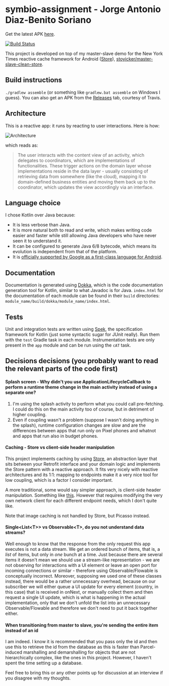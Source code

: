 # symbio-assignment - Jorge Antonio Diaz-Benito Soriano

Get the latest APK [here](https://github.com/stoyicker/symbio-assignment/releases/latest).

[![Build Status](https://travis-ci.org/stoyicker/symbio-assignment.svg?branch=master)](https://travis-ci.org/stoyicker/symbio-assignment)

This project is developed on top of my master-slave demo for the New York Times reactive cache 
framework for Android ([Store](https://github.com/NYTimes/Store)), [stoyicker/master-slave-clean-store](github.com/stoyicker/master-slave-clean-store).

## Build instructions
`./gradlew assemble` (or something like `gradlew.bat assemble` on Windows I guess).
You can also get an APK from the [Releases](https://github.com/stoyicker/master-slave-clean-store/releases) 
tab, courtesy of Travis. 

## Architecture
This is a reactive app: it runs by reacting to user interactions. Here
is how:

![Architecture](Diagram1.png)

which reads as:

> The user interacts with the content view of an activity, which delegates to coordinators, which are 
implementations of functionalities. These trigger actions on the domain layer whose implementations 
reside in the data layer - usually consisting of retrieving data from somewhere (like the cloud), 
mapping it to domain-defined business entities and moving them back up to the coordinator, which 
updates the view accordingly via an interface.

## Language choice
I chose Kotlin over Java because:
* It is less verbose than Java.
* It is more natural both to read and write, which makes writing code easier and faster while still 
allowing Java developers who have never seen it to understand it.
* It can be configured to generate Java 6/8 bytecode, which means its evolution is independent from that of the platform.
* It is [officially supported by Google as a first-class language for Android](https://blog.jetbrains.com/kotlin/2017/05/kotlin-on-android-now-official/).

## Documentation
Documentation is generated using [Dokka](https://github.com/Kotlin/dokka), which is the
code documentation generation tool for Kotlin, similar to what Javadoc is for Java.
`index.html` for the documentation of each module can be found in their `build` directories:
 `module_name/build/dokka/module_name/index.html`.

## Tests
Unit and integration tests are written using [Spek](https://spekframework.org), the specification
framework for Kotlin (just some syntactic sugar for JUnit really). Run them with the `test` Gradle 
task in each module.
Instrumentation tests are only present in the `app` module and can be run using the `cAT` task.

## Decisions decisions (you probably want to read the relevant parts of the code first)

#### Splash screen - Why didn't you use ApplicationLifecycleCallback to perform a runtime theme change in the main activity instead of using a separate one?
1. I'm using the splash activity to perform what you could call pre-fetching. I could do this on the
 main activity too of course, but in detriment of higher coupling.
2. Even if coupling wasn't a problem (suppose I wasn't doing anything in the splash), runtime 
configuration changes are slow and are the differences between apps that run only on Pixel phones 
and whatnot and apps that run also in budget phones.

#### Caching - Store vs client-side header manipulation
This project implements caching by using [Store](https://github.com/NYTimes/Store), an abstraction
layer that sits between your Retrofit interface and your domain logic and implements the Store 
pattern with a reactive approach. It fits very nicely with reactive architectures and its 1:1: 
mapping to endpoints make it a very nice tool for low coupling, which is a factor I consider 
important.

A more traditional, some would say simpler approach, is client-side header manipulation. Something 
like [this](https://github.com/stoyicker/template/blob/2c9b3517a31c897fe167827bad98df752dff810b/app/src/main/kotlin/app/network/NetworkClient.kt).
However that requires modifying the very own network client for each different endpoint needs, which 
I don't quite like.

Note that image caching is not handled by Store, but Picasso instead.

#### Single&lt;List&lt;T&gt;&gt; vs Observable&lt;T&gt;, do you not understand data streams?
Well enough to know that the response from the only request this app executes is not a data stream. 
We get an ordered bunch of items, that is, a _list_ of items, but only in _one_ bunch at a time. 
Just because there are several items it doesn't mean we should use a stream-like representation - we 
are not observing for interactions with a UI element or leave an open port for incoming connections 
or similar - therefore using Observable/Flowable is conceptually incorrect. Moreover, supposing we 
used one of these classes instead, there would be a rather unnecessary overhead, because on our 
subscriber we will either queue a UI update for every element (country, in this case) that is 
received in onNext, or manually collect them and then request a single UI update, which is what is 
happening in the actual implementation, only that we don't unfold the list into an unnecessary 
Observable/Flowable and therefore we don't need to put it back together either.

#### When transitioning from master to slave, you're sending the entire item instead of an id
I am indeed. I know it is recommended that you pass only the id and then use this to retrieve the id 
from the database as this is faster than Parcel-induced marshalling and demarshalling for objects 
that are not hierarchically complex, like the ones in this project. However, I haven't spent the 
time setting up a database.

Feel free to bring this or any other points up for discussion at an interview if you disagree with 
my thoughts.
